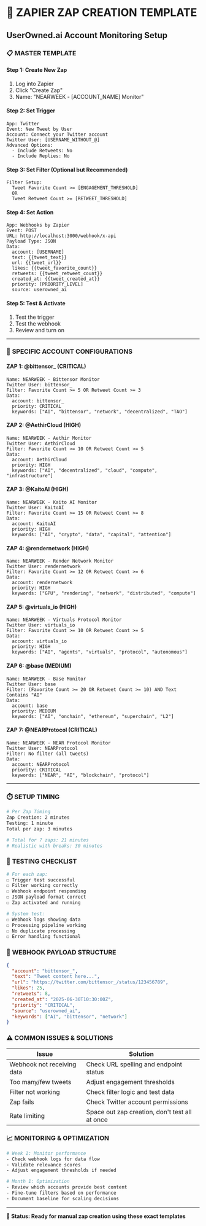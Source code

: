 # 🔧 ZAPIER ZAP CREATION TEMPLATE
## UserOwned.ai Account Monitoring Setup

### 📋 **MASTER TEMPLATE**

#### **Step 1: Create New Zap**
1. Log into Zapier
2. Click "Create Zap"
3. Name: "NEARWEEK - [ACCOUNT_NAME] Monitor"

#### **Step 2: Set Trigger**
```
App: Twitter
Event: New Tweet by User
Account: Connect your Twitter account
Twitter User: [USERNAME_WITHOUT_@]
Advanced Options:
  - Include Retweets: No
  - Include Replies: No
```

#### **Step 3: Set Filter (Optional but Recommended)**
```
Filter Setup:
  Tweet Favorite Count >= [ENGAGEMENT_THRESHOLD]
  OR
  Tweet Retweet Count >= [RETWEET_THRESHOLD]
```

#### **Step 4: Set Action**
```
App: Webhooks by Zapier
Event: POST
URL: http://localhost:3000/webhook/x-api
Payload Type: JSON
Data:
  account: [USERNAME]
  text: {{tweet_text}}
  url: {{tweet_url}}
  likes: {{tweet_favorite_count}}
  retweets: {{tweet_retweet_count}}
  created_at: {{tweet_created_at}}
  priority: [PRIORITY_LEVEL]
  source: userowned_ai
```

#### **Step 5: Test & Activate**
1. Test the trigger
2. Test the webhook
3. Review and turn on

---

### 🎯 **SPECIFIC ACCOUNT CONFIGURATIONS**

#### **ZAP 1: @bittensor_ (CRITICAL)**
```
Name: NEARWEEK - Bittensor Monitor
Twitter User: bittensor_
Filter: Favorite Count >= 5 OR Retweet Count >= 3
Data:
  account: bittensor_
  priority: CRITICAL
  keywords: ["AI", "bittensor", "network", "decentralized", "TAO"]
```

#### **ZAP 2: @AethirCloud (HIGH)**
```
Name: NEARWEEK - Aethir Monitor
Twitter User: AethirCloud
Filter: Favorite Count >= 10 OR Retweet Count >= 5
Data:
  account: AethirCloud
  priority: HIGH
  keywords: ["AI", "decentralized", "cloud", "compute", "infrastructure"]
```

#### **ZAP 3: @KaitoAI (HIGH)**
```
Name: NEARWEEK - Kaito AI Monitor
Twitter User: KaitoAI
Filter: Favorite Count >= 15 OR Retweet Count >= 8
Data:
  account: KaitoAI
  priority: HIGH
  keywords: ["AI", "crypto", "data", "capital", "attention"]
```

#### **ZAP 4: @rendernetwork (HIGH)**
```
Name: NEARWEEK - Render Network Monitor
Twitter User: rendernetwork
Filter: Favorite Count >= 12 OR Retweet Count >= 6
Data:
  account: rendernetwork
  priority: HIGH
  keywords: ["GPU", "rendering", "network", "distributed", "compute"]
```

#### **ZAP 5: @virtuals_io (HIGH)**
```
Name: NEARWEEK - Virtuals Protocol Monitor
Twitter User: virtuals_io
Filter: Favorite Count >= 10 OR Retweet Count >= 5
Data:
  account: virtuals_io
  priority: HIGH
  keywords: ["AI", "agents", "virtuals", "protocol", "autonomous"]
```

#### **ZAP 6: @base (MEDIUM)**
```
Name: NEARWEEK - Base Monitor
Twitter User: base
Filter: (Favorite Count >= 20 OR Retweet Count >= 10) AND Text Contains "AI"
Data:
  account: base
  priority: MEDIUM
  keywords: ["AI", "onchain", "ethereum", "superchain", "L2"]
```

#### **ZAP 7: @NEARProtocol (CRITICAL)**
```
Name: NEARWEEK - NEAR Protocol Monitor
Twitter User: NEARProtocol
Filter: No filter (all tweets)
Data:
  account: NEARProtocol
  priority: CRITICAL
  keywords: ["NEAR", "AI", "blockchain", "protocol"]
```

---

### ⏱️ **SETUP TIMING**

```bash
# Per Zap Timing
Zap Creation: 2 minutes
Testing: 1 minute
Total per zap: 3 minutes

# Total for 7 zaps: 21 minutes
# Realistic with breaks: 30 minutes
```

### 🧪 **TESTING CHECKLIST**

```bash
# For each zap:
☐ Trigger test successful
☐ Filter working correctly  
☐ Webhook endpoint responding
☐ JSON payload format correct
☐ Zap activated and running

# System test:
☐ Webhook logs showing data
☐ Processing pipeline working
☐ No duplicate processing
☐ Error handling functional
```

### 🔧 **WEBHOOK PAYLOAD STRUCTURE**

```json
{
  "account": "bittensor_",
  "text": "Tweet content here...",
  "url": "https://twitter.com/bittensor_/status/123456789",
  "likes": 25,
  "retweets": 8,
  "created_at": "2025-06-30T10:30:00Z",
  "priority": "CRITICAL",
  "source": "userowned_ai",
  "keywords": ["AI", "bittensor", "network"]
}
```

### ⚠️ **COMMON ISSUES & SOLUTIONS**

| Issue | Solution |
|-------|----------|
| Webhook not receiving data | Check URL spelling and endpoint status |
| Too many/few tweets | Adjust engagement thresholds |
| Filter not working | Check filter logic and test data |
| Zap fails | Check Twitter account permissions |
| Rate limiting | Space out zap creation, don't test all at once |

### 📈 **MONITORING & OPTIMIZATION**

```bash
# Week 1: Monitor performance
- Check webhook logs for data flow
- Validate relevance scores
- Adjust engagement thresholds if needed

# Month 1: Optimization
- Review which accounts provide best content
- Fine-tune filters based on performance
- Document baseline for scaling decisions
```

---

**🎯 Status: Ready for manual zap creation using these exact templates**